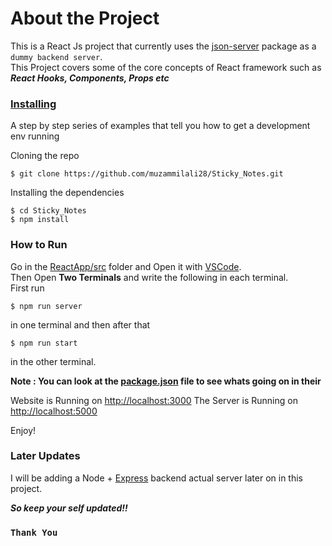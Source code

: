# About the Project

This is a React Js project that currently uses the [json-server](https://www.npmjs.com/package/json-server) package as a `dummy backend server`.<br/>
This Project covers some of the core concepts of React framework such as ***React Hooks, Components, Props etc***
### <u>Installing</u>
A step by step series of examples that tell you how to get a development env running

Cloning the repo
```
$ git clone https://github.com/muzammilali28/Sticky_Notes.git
```
Installing the dependencies
```
$ cd Sticky_Notes
$ npm install
```

### How to Run

Go in the [ReactApp/src](https://github.com/muzammilali28/Sticky_Notes/tree/master/StickyNotes/src) folder and Open it with [VSCode](https://code.visualstudio.com/).<br/>
Then Open **Two Terminals** and write the following in each terminal.<br/>
First run 
```
$ npm run server 
```
in one terminal and then after that 
```
$ npm run start 
```
in the other terminal.

**Note : You can look at the [package.json](https://github.com/muzammilali28/Sticky_Notes/blob/master/StickyNotes/package.json) file to see whats going on in their**

Website is Running on [http://localhost:3000](http://localhost:3000)
The Server is Running on [http://localhost:5000](http://localhost:5000/notes)

Enjoy!

### Later Updates

I will be adding a Node + [Express](https://www.npmjs.com/package/express) backend actual server later on in this project.

***So keep your self updated!!***

### `Thank You`
